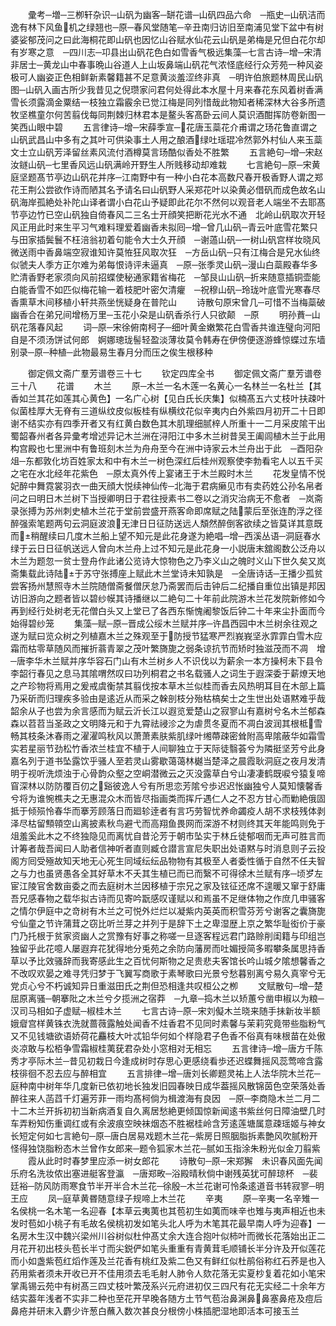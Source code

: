 <!-- { "loadSidebar": true } -->
　　彚考─増─三栁轩杂识─山矾为幽客─缾花谱─山矾四品六命　─瓶史─山矾洁而逸有林下风鱼机之绿翘也─原─春风堂随笔─辛丑南归访旧至南浦见堂下盆中有树婆娑郁茂问之曰此海桐花即山矾也因忆山谷赋水仙花云山矾是弟梅是兄但白花尔却有岁寒之意　─四川志─卭县出山矾花色白如雪香气极远集藻─七言古诗─增─宋清非居士─黄龙山中春事晩山谷道人上山坂鼻端山矾花气浓怪底经行众芳苑一种风姿极可人幽姿正色相鲜新素馨籍甚不足意黄淡羞涩终非真　─明许伯旅题林周民山矾图─山矾入画古所少我昔见之倪瓒家问君何处得此本水屋十月来春花东风着树香满雪长须露滴金粟结一枝独立霜霰余已觉江梅是同列惜哉此物知者稀深林大谷多所遗牧坚樵童尔何苦翦伐每同荆棘归林君本是鳌头客髙卧云间人莫识酒酣挥防卷新图一笑西山眼中碧
　　五言律诗─增─宋薛季宣─花唐玉蘂花介甫谓之玚花鲁直谓之山矾武昌山中多有之其叶可供染事土人用之酿酒绿吐瑶琨冷然郭外村仙人来玉蘂文士立山矾芳泽留丝素风流付酒樽莫言玚酷似香处不胜繁
　　五言絶句─增─宋赵汝鐩山矾─七里香风远山矾满岭开野生人所贱移动却难栽
　　七言絶句─原─宋黄庭坚题髙节亭边山矾花并序─江南野中有一种小白花本高数尺春开极香野人谓之郑花王荆公尝欲作诗而陋其名予请名曰山矾野人采郑花叶以染黄必借矾而成色故名山矾海岸孤絶处补陀山译者谓小白花山予疑即此花尔不然何以观音老人端坐不去耶髙节亭边竹已空山矾独自倚春风二三名士开顔笑把断花光水不通　北岭山矾取次开轻风正用此时来生平习气难料理爱着幽香未拟囘─增─曾几山矾─青云叶底雪花繁只与田家插鬓鬟不枉涪翁初着句能令大士久开顔　─谢薖山矾─一树山矾宫样妆晓风微送雨中香鼻端空寂谁知许莫恠狂风取次狂　─方岳山矾─只有江梅合是兄水仙终似虢夫人季方正尔难为弟每恨诗评未逼真　─原─张季灵山矾─漫山白蘂殿春华多贮清香野老家须向风前招蝶使秘通家籍省梅花　─邹艮山山矾─折来随意插铜壶能白能香雪不如匹似梅花输一着枝肥叶密欠清癯　─祝穆山矾─玲珑叶底雪光寒春尽香熏草木间移植小轩共燕坐恍疑身在普陀山
　　诗散句原宋曾几─可惜不当梅蘂破幽香合在弟兄间增杨万里─玉花小朶是山矾香杀行人只欲颠　─原
　　明孙蕡─山矾花落春风起
　　词─原─宋徐俯南柯子─细叶黄金嫩繁花白雪香共谁连璧向河阳自是不须汤饼试何郎　婀娜璁珑髻轻盈淡薄妆莫令韩寿在伊傍便逐游蜂惊蝶过东墙别录─原─种植─此物最易生春月分而压之俟生根移种








　　御定佩文斋广羣芳谱卷三十七
　　钦定四库全书
　　御定佩文斋广羣芳谱卷三十八
　　花谱
　　木兰
　　原─木兰一名木莲一名黄心一名林兰一名杜兰【其香如兰其花如莲其心黄色】一名广心树【见白氏长庆集】似楠髙五六丈枝叶扶疎叶似菌桂厚大无脊有三道纵纹皮似板桂有纵横纹花似辛夷内白外紫四月初开二十日即谢不结实亦有四季开者又有红黄白数色其木肌理细腻梓人所重十一二月采皮隂干出蜀韶春州者各异彚考增述异记木兰洲在浔阳江中多木兰树昔吴王阖闾植木兰于此用构宫殿也七里洲中有鲁班刻木兰为舟舟至今在洲中诗家云木兰舟出于此　─酉阳杂俎─东都敦化坊百姓家太和中有木兰一树色深红后桂州观察使李勃看宅人以五千买之宅在水北经年花紫色　─原太真外传上宴诸王于木兰殿时木兰
　　花发皇情不悦妃醉中舞霓裳羽衣一曲天顔大悦续神仙传─北海于君病癞见市有卖药姓公孙名帛者问之曰明日木兰树下当授卿明日于君往授素书二卷以之消灾治病无不愈者　─岚斋录张搏为苏州刺史植木兰花于堂前尝盛开燕客命即席赋之陆蒙后至张连酌浮之径醉强索笔题两句云洞庭波浪无津日日征防送远人頽然醉倒客欲续之皆莫详其意既而稍醒续曰几度木兰船上望不知元是此花身遂为絶唱─增─西溪丛语─洞庭春水绿于云日日征帆送远人曾向木兰舟上过不知元是此花身一小説唐末舘阁数公泛舟以木兰为题忽一贫士登舟作此诸公览诗大惊物色之乃李义山之魄时义山下世久矣又岚斋集载此诗陆于苏守张搏座上赋此木兰堂诗未知孰是　─全唐诗话─王播少孤贫尝客扬州慧照寺木兰院随僧斋餐僧厌怠乃斋罢而后击钟后二纪播自重位出镇是邦因访旧游向之题者皆以碧纱幙其诗播继以二絶句二十年前此院游木兰花发院新修如今再到经行处树老无花僧白头又上堂已了各西东惭愧阇黎饭后钟二十年来尘扑面而今始得碧纱笼
　　集藻─赋─原─晋成公绥木兰赋并序─许昌西园中木兰树余往观之遂为赋曰览众树之列植嘉木兰之殊观至于防授节猛寒严烈峩峩坚氷霏霏白雪木应霜而枯零草随风而摧折蓊青翠之茂叶繁旖旎之弱条谅抗节而矫时独滋茂而不凋　增─唐李华木兰赋并序华容石门山有木兰树乡人不识伐以为薪余一本方操柯未下县令李韶行春见之息马其隂喟然叹曰功列桐君之书名载骚人之词生于遐深委于薪燎天地之产珍物将焉用之爰戒虞衡禁其翦伐按本草木兰似桂而香去风热明耳目在木部上篇乃采斫而归理疾多验由是逺近从而采之榦剖枝分殆枯槁矣士之生世出处语黙难乎哉韶余从子也尝为余言感而为赋云沂长江以遐览爱楚山之寂寥山有嘉树兮名木兰郁森森以苕苕当圣政之文明降元和于九霄祛祲沴之为虐贯冬夏而不凋白波润其根柢雪畅其枝条沐春雨之濯濯鸣秋风以萧萧素肤紫肌绿叶缃蔕疎密耸附高卑隂蔽华如霜雪实若星丽节劲松竹香浓兰桂宜不植于人间聊独立于天际徒翳荟兮为隣挺坚芳兮此身嘉名列于道书坠露饮乎骚人至若灵山雾歇蔼蔼林樾当楚泽之晨霞耿洞庭之夜月发清明于视听洗烦浊于心骨韵众壑之空峒潜微云之灭没露草白兮山凄凄鹤既唳兮猿复啼窅深林以防防覆百仞之谿彼逸人兮有所思恋芳隂兮歩迟迟怅幽独兮人莫知懐馨香兮将为谁惋樵夫之无惠混众木而皆尽指画类而挥斤遇仁人之不忍方甘心而勦絶俄固抵于倾殒怜春华而搴芳顾落日而廻轸逹者有言巧劳智忧养命蠲疫人胡不求枝残体剥泽尽枯留顦顇空山离披素秋鸟避弋而高翔鱼畏网而深游不材则终其天年能鸣则免于俎羞奚此木之不终独隐见而离忧自昔沦芳于朝市坠实于林丘徒郁咽而无声可胜言而计筹者哉吾闻曰人助者信神听者直则臧仓譛言宣尼失职出处语黙与时消息则子云投阁方囘受殛故知天地无心死生同域纭纭品物物有其极至人者委性循于自然不任夫智之与力也虽贤愚各全其好草木不夭其生植已而已而繄不可得徐木兰赋有序─顷岁左宦江陵官舍数亩委之而去庭树木兰因移植于宗兄之家及铉征还席不遑暖又窜于舒庸吾兄感春物之载华拟古诗而见寄吟翫感叹谨赋以和焉虽不足继体物之作庶几申骚客之情尔伊庭中之竒树有木兰之可悦外烂烂以凝紫内英英而积雪芬芳兮谢客之囊旖旎兮仙童之节许蒲茸之窃比听兰芽之并列于是辞下土之卑湿歴上京之繁华耻衒价于豪门乃托根于贫家资幽人之赏豫有好事之称嗟一旦逐客程远君门路赊削闺籍与印组岂独留乎此花噫人屡遐弃花犹得地分兎苑之余防向藩房而吐媚授简多暇攀条属思持香草以予比效骚辞而我寄感此生之百忧何斯物之足贵悲夫客馆长吟山城夕隂想馨香之不改叹欢晏之难寻凭归梦于飞翼写商歌于素琴歌曰光景兮愁暮别离兮易久真宰兮无党贞心兮不朽诚知异日重滋田氏之荆但恐相逢共叹桓公之栁
　　文赋散句─增─楚屈原离骚─朝搴阰之木兰兮夕揽洲之宿莽　─九章─捣木兰以矫蕙兮凿申椒以为粮─汉司马相如子虚赋─椒桂木兰
　　七言古诗─原─宋刘儗木兰晓来随手抺新妆半额娥睂宫样黄铢衣洗就蔷薇露触处闻香不炷香君不见同时素馨与茉莉究竟带些脂粉气又不见钱塘欲语娇荷花麤枝大叶忒铅华何如个样隐君子色香不俗真有味根苗在处傲炎凉敢与松栢争雪霜椒桂荑莸君杂处小窓相对无相忘
　　五言律诗─增─唐方千陈秀才亭际木兰─昔见初栽日今逢成树时存思心更感绕看歩还迟蝶舞摇风蕊莺啼含露枝徘徊不忍去应与醉相宜
　　五言排律─增─唐刘长卿题灵祐上人法华院木兰花─庭种南中树年华几度新已依初地长独发旧园春映日成华葢摇风散锦茵色空荣落处香醉往来人菡蓞千灯遍芳菲一雨均髙柯倘为楫渡海有良因　─原─李商隐木兰二月二十二木兰开拆初初当新病酒复自久离居愁絶更倾国惊新闻逺书紫丝何日障油壁几时车弄粉知伤重调红或有余波痕空映袜烟态不胜裾桂岭含芳逺莲塘属意疎瑶姬与神女长短定何如七言絶句─原─唐白居易戏题木兰花─紫房日照胭脂拆素艶风吹腻粉开怪得独饶脂粉态木兰曾作女郎来─题令狐家木兰花─腻如玉指涂朱粉光似金刀翦紫
　　霞从此时时春梦里应添一树女郎花
　　诗散句─原─宋郑獬　未识春风面先闻乐府名洗妆侬出塞进艇客登瀛　─唐郑畋─浴殿晴秋倘中谢残英犹可醉琼杯　─裴廷裕─防风防雨寒食节半开半合木兰花─徐殷─木兰花谢可怜条逺道音书转寂寥─明王应
　　凤─庭草黄昬随意绿子规啼上木兰花
　　辛夷
　　原─辛夷一名辛雉一名侯桃一名木笔一名迎春【本草云夷荑也其苞初生如荑而味辛也雉与夷声相近也未发时苞如小桃子有毛故名侯桃初发如笔头北人呼为木笔其花最早南人呼为迎春】一名房木生汉中魏兴梁州川谷树似杜仲髙丈余大连合抱叶似柿叶而微长花落始出正二月花开初出枝头苞长半寸而尖鋭俨如笔头重重有青黄茸毛顺铺长半分许及开似莲花而小如盏紫苞红熖作莲及兰花香有桃红及紫二色又有鲜红似杜鹃俗称红石荞是也入药用紫者须未开收已开不佳用须去毛毛射人肺令人欬花落无实夏杪复着花如小笔宋掌禹锡云苑中有树髙三四丈枝叶繁茂系兴元府进初仅三四尺有花无实经二十余年方结实葢年浅者不实非二种也至花开早晚各随方土节气苞治鼻渊鼻鼻塞鼻疮及痘后鼻疮并研末入麝少许葱白蘸入数次甚良分根傍小株插肥湿地即活本可接玉兰
